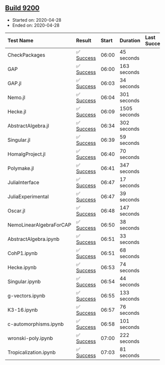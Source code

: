 ## [Build 9200](https://oscarci.mathematik.uni-kl.de/job/oscar/9200/)

* Started on: 2020-04-28
* Ended on: 2020-04-28

| Test Name    | Result | Start | Duration | Last Success | First Failure |
|:-------------|:-------|:------|:---------|:-------------|:--------------|
| CheckPackages | ✅ [Success](https://oscarci.mathematik.uni-kl.de/job/oscar/9200/artifact/logs/build-9200/CheckPackages.log) | 06:00 | 45 seconds |  |  |
| GAP | ✅ [Success](https://oscarci.mathematik.uni-kl.de/job/oscar/9200/artifact/logs/build-9200/GAP.log) | 06:00 | 163 seconds |  |  |
| GAP.jl | ✅ [Success](https://oscarci.mathematik.uni-kl.de/job/oscar/9200/artifact/logs/build-9200/GAP.jl.log) | 06:03 | 34 seconds |  |  |
| Nemo.jl | ✅ [Success](https://oscarci.mathematik.uni-kl.de/job/oscar/9200/artifact/logs/build-9200/Nemo.jl.log) | 06:04 | 301 seconds |  |  |
| Hecke.jl | ✅ [Success](https://oscarci.mathematik.uni-kl.de/job/oscar/9200/artifact/logs/build-9200/Hecke.jl.log) | 06:09 | 1505 seconds |  |  |
| AbstractAlgebra.jl | ✅ [Success](https://oscarci.mathematik.uni-kl.de/job/oscar/9200/artifact/logs/build-9200/AbstractAlgebra.jl.log) | 06:34 | 302 seconds |  |  |
| Singular.jl | ✅ [Success](https://oscarci.mathematik.uni-kl.de/job/oscar/9200/artifact/logs/build-9200/Singular.jl.log) | 06:39 | 59 seconds |  |  |
| HomalgProject.jl | ✅ [Success](https://oscarci.mathematik.uni-kl.de/job/oscar/9200/artifact/logs/build-9200/HomalgProject.jl.log) | 06:40 | 70 seconds |  |  |
| Polymake.jl | ✅ [Success](https://oscarci.mathematik.uni-kl.de/job/oscar/9200/artifact/logs/build-9200/Polymake.jl.log) | 06:41 | 347 seconds |  |  |
| JuliaInterface | ✅ [Success](https://oscarci.mathematik.uni-kl.de/job/oscar/9200/artifact/logs/build-9200/JuliaInterface.log) | 06:47 | 17 seconds |  |  |
| JuliaExperimental | ✅ [Success](https://oscarci.mathematik.uni-kl.de/job/oscar/9200/artifact/logs/build-9200/JuliaExperimental.log) | 06:47 | 39 seconds |  |  |
| Oscar.jl | ✅ [Success](https://oscarci.mathematik.uni-kl.de/job/oscar/9200/artifact/logs/build-9200/Oscar.jl.log) | 06:48 | 147 seconds |  |  |
| NemoLinearAlgebraForCAP | ✅ [Success](https://oscarci.mathematik.uni-kl.de/job/oscar/9200/artifact/logs/build-9200/NemoLinearAlgebraForCAP.log) | 06:50 | 38 seconds |  |  |
| AbstractAlgebra.ipynb | ✅ [Success](https://oscarci.mathematik.uni-kl.de/job/oscar/9200/artifact/logs/build-9200/AbstractAlgebra.ipynb.log) | 06:51 | 33 seconds |  |  |
| CohP1.ipynb | ✅ [Success](https://oscarci.mathematik.uni-kl.de/job/oscar/9200/artifact/logs/build-9200/CohP1.ipynb.log) | 06:51 | 68 seconds |  |  |
| Hecke.ipynb | ✅ [Success](https://oscarci.mathematik.uni-kl.de/job/oscar/9200/artifact/logs/build-9200/Hecke.ipynb.log) | 06:53 | 74 seconds |  |  |
| Singular.ipynb | ✅ [Success](https://oscarci.mathematik.uni-kl.de/job/oscar/9200/artifact/logs/build-9200/Singular.ipynb.log) | 06:54 | 44 seconds |  |  |
| g-vectors.ipynb | ✅ [Success](https://oscarci.mathematik.uni-kl.de/job/oscar/9200/artifact/logs/build-9200/g-vectors.ipynb.log) | 06:55 | 133 seconds |  |  |
| K3-16.ipynb | ✅ [Success](https://oscarci.mathematik.uni-kl.de/job/oscar/9200/artifact/logs/build-9200/K3-16.ipynb.log) | 06:57 | 76 seconds |  |  |
| c-automorphisms.ipynb | ✅ [Success](https://oscarci.mathematik.uni-kl.de/job/oscar/9200/artifact/logs/build-9200/c-automorphisms.ipynb.log) | 06:58 | 101 seconds |  |  |
| wronski-poly.ipynb | ✅ [Success](https://oscarci.mathematik.uni-kl.de/job/oscar/9200/artifact/logs/build-9200/wronski-poly.ipynb.log) | 07:00 | 222 seconds |  |  |
| Tropicalization.ipynb | ✅ [Success](https://oscarci.mathematik.uni-kl.de/job/oscar/9200/artifact/logs/build-9200/Tropicalization.ipynb.log) | 07:03 | 81 seconds |  |  |
